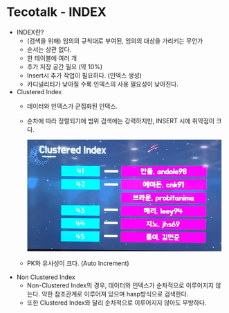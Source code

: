 # Tecotalk - INDEX

- INDEX란?
    - (검색을 위해) 임의의 규칙대로 부여된, 임의의 대상을 가리키는 무언가
    - 순서는 상관 없다.
    - 한 테이블에 여러 개
    - 추가 저장 공간 필요 (약 10%)
    - Insert시 추가 작업이 필요하다. (인덱스 생성)
    - 카디널리티가 낮아질 수록 인덱스의 사용 필요성이 낮아진다.
- Clustered Index
    - 데이터와 인덱스가 군집화된 인덱스.
    - 순차에 따라 정렬되기에 범위 검색에는 강력하지만, INSERT 시에 취약점이 크다.
        
        ![Untitled](Tecotalk-INDEX/Untitled.png)
        
    - PK와 유사성이 크다. (Auto Increment)
- Non Clustered Index
    - Non-Clustered Index의 경우, 데이터와 인덱스가 순차적으로 이루어지지 않는다. 약한 참조관계로 이루어져 있으며 hasp방식으로 검색한다.
    - 또한 Clustered Index와 달리 순차적으로 이루어지지 않아도 무방하다.